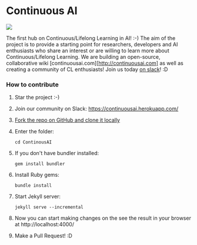 # Continuous AI
<img src="https://continuousai.herokuapp.com/badge.svg">

The first hub on Continuous/Lifelong Learning in AI! :-)
The aim of the project is to provide a starting point for researchers, developers and AI enthusiasts who share an interest or are willing to learn more about Continuous/Lifelong Learning.
We are building an open-source, collaborative wiki [continuousai.com][http://continuousai.com] as well as creating a community of CL enthusiasts! Join us today [on slack](https://continuousai.herokuapp.com)! :D

### How to contribute

1. Star the project :-)

2. Join our community on Slack: https://continuousai.herokuapp.com/

3. [Fork the repo on GitHub and clone it locally](https://help.github.com/articles/fork-a-repo/)

4. Enter the folder: 

	`cd ContinousAI`

5. If you don't have bundler installed:

	`gem install bundler`

6. Install Ruby gems:
	
	`bundle install`

7. Start Jekyll server:

	`jekyll serve --incremental`

8. Now you can start making changes on the see the result in your browser at  http://localhost:4000/

9. Make a Pull Request! :D
